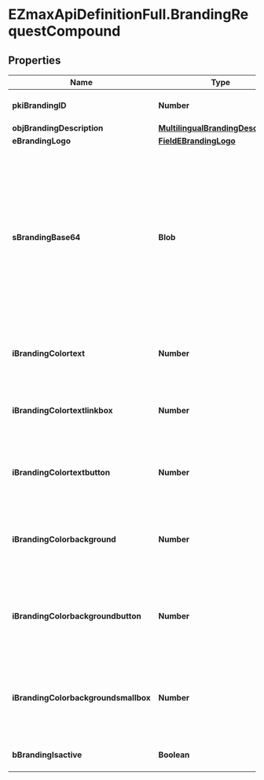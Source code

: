 # EZmaxApiDefinitionFull.BrandingRequestCompound

## Properties

Name | Type | Description | Notes
------------ | ------------- | ------------- | -------------
**pkiBrandingID** | **Number** | The unique ID of the Branding | [optional] 
**objBrandingDescription** | [**MultilingualBrandingDescription**](MultilingualBrandingDescription.md) |  | 
**eBrandingLogo** | [**FieldEBrandingLogo**](FieldEBrandingLogo.md) |  | 
**sBrandingBase64** | **Blob** | The Base64 encoded binary content of the branding logo. This need to match image type selected in eBrandingLogo if you supply an image. If you select &#39;Default&#39;, the logo will be deleted and the default one will be used. | [optional] 
**iBrandingColortext** | **Number** | The color of the text. This is a RGB color converted into integer | 
**iBrandingColortextlinkbox** | **Number** | The color of the text in the link box. This is a RGB color converted into integer | 
**iBrandingColortextbutton** | **Number** | The color of the text in the button. This is a RGB color converted into integer | 
**iBrandingColorbackground** | **Number** | The color of the background. This is a RGB color converted into integer | 
**iBrandingColorbackgroundbutton** | **Number** | The color of the background of the button. This is a RGB color converted into integer | 
**iBrandingColorbackgroundsmallbox** | **Number** | The color of the background of the small box. This is a RGB color converted into integer | 
**bBrandingIsactive** | **Boolean** | Whether the Branding is active or not | 


